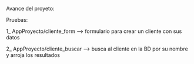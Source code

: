 Avance del proyeto:

Pruebas:

1_ AppProyecto/cliente_form --> formulario para crear un cliente con sus datos

2_ AppProyecto/cliente_buscar --> busca al cliente en la BD por su nombre y arroja los resultados